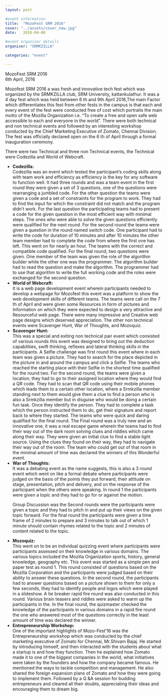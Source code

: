 ```yaml
---
layout: post

#event information
title:  "MozoFest SRM 2016"
cover: "../assets/cover_new.jpg"
date:   2016-04-06

#event organiser details
organiser: "SRMKZILLA"

categories: "event"

---
```

MozoFest SRM 2016<br>
6th April, 2016

Mozofest SRM 2016 a was fresh and innovative tech fest which was organized by the
SRMKZILLA club, SRM University, kattankulathur.
It was a 4 day fest which was held between 6 th and 9th April 2016,The main Factor which
differentiates this fest from other fests in the campus is that each and every event of the fest were
conducted free of cost which portraits the main motto of the Mozilla Organization i.e.  “To create
a free and open safe web accessible to each and everyone in the world”.
There were both technical and non technical events and followed by an interesting workshop
conducted by the Chief Marketing Executive of Zomato, Chennai Division.
The fest was officially declared open on the 6 th of April through a formal inauguration ceremony.
 
There were two Technical and three non Technical events, the Technical were Codezilla and
World of Webcraft.
<ul>
<li><b>Codezilla:</b></li>
Codezilla was an event which tested the participant’s coding skills along with team work and
efficiency as efficiency is the key for any software to function well. It had three rounds and was
a team event in the first round they were given a set of 3 questions, one of the questions were
rearranging a jumbled code. For the other question the teams were given a code and a set of
constraints for the program to work. They had to find the input for which the constraint did not
match and the program didn’t work. For the last question the participating teams had to present a
code for the given question in the most efficient way with minimal steps. The ones who were
able to solve the given questions efficiently were qualified for the next round.
For the second round the teams were given a question in the round named switch code. One
participant had to write the code for duration of 10 minutes and after 10 minutes the other team
member had to complete the code from where the first one has left. This went on for nearly an
hour. The teams with the correct and compatible code qualified.
For the final round, two questions were given. One member of the team was given the role of the
algorithm builder while the other one was the programmer. The algorithm builder had to read the
question and make the algorithm. The programmer had to use that algorithm to write the full
working code and the roles were exchanged for the second question.

<li><b>World of Webcraft:</b></li>
It is a web page development event wherein participants needed to develop a webpage for
Mozofest this event was a platform to show the web development skills of different teams.
The teams were call on the 7 th of April and were given some Resources in form of pictures and
Information on which they were expected to design a very attractive and Resourceful web page.
There were many impressive and Creative web page designs which deserved appreciation.
The other non technical events were Scavenger Hunt, War of Thoughts, and Mozoquiz.

<li><b>Scavenger Hunt:</b></li>
This was a special and exiting non technical pair event which consisted of various rounds this
event was designed to bring out the deduction capabilities, swift thinking, reflexes and lateral
thinking skills in the participants.
A Selfie challenge was first round this event where in each team was given a picture. They had
to search for the place depicted in the picture in and around the campus and click a Selfie. The
teams who reached the starting place with their Selfie in the shortest time qualified for the round
two.
For the second round, the teams were given a location; they had to go to their assigned location
where they would find a QR code. They had to scan that QR code using their mobile phones
which leads them to a certain other location, where a Srmkzilla member standing next to them
would give them a clue to find a person who is also a Srmkzilla member but in disguise who
would be doing a certain fun task. Once they identify the person. They had to complete a task
which the person instructed them to do, get their signature and report back to where they started.
The teams who were quick and daring qualified for the final round.
The Final round was a truly new and an innovative one, it was a real escape game wherein the
teams had to find their way out of the dark room solving clues and riddles which came along
their way. They were given an initial clue to find a stable light source. Using the clues they found
on their way, they had to navigate their way out of the room. The team who could get out of that
room in the minimal amount of time was declared the winners of this Wonderful event.

<li><b>War of Thoughts:</b></li>
It was a debating event as the name suggests, this is also a 3 round event which went on like a
formal debate where participants were  judged on the basis of the points they put forward, their
attitude on stage, presentation, pitch and delivery, and on the response of the participant when
the others were speaking. In round 1 the participants were given a topic and they had to go for or
against the motion.

Group Discussion was the Second rounds were the participants were given a topic and they had
to pitch in and put up their views on the given topic forward.
For the final round the participants were given a time frame of 2 minutes to prepare and 3
minutes to talk out of which 1 minute should contain rhymes related to the topic and 2 minutes of
content related to the topic.

<li><b>Mozoquiz:</b></li>
This went on to be an individual quizzing event where participants were participants assessed on
their knowledge in various domains. The various topics included the Mozilla Organization
sports, history, general knowledge, geography etc.
This event was started as a simple pen and paper test as round 1. This round consisted of
questions based on the Mozilla Corporation and the participants were judged based on their
ability to answer these questions.
In the second round, the participants had to answer questions based on a picture shown to them
for only a few seconds, they had to identify people and logos which were played in a slideshow.
A tie breaker rapid fire round was also conducted in this round. Various brain teasers and riddles
were asked to warm up the participants in the.
In the final round, the quizmaster checked the knowledge of the participants in various domains
in a rapid fire round the one who answered most of the questions correctly in the least amount of
time was declared the winner.

<li><b>Entrepreneurship Workshop:</b></li>
One of the important highlights of Mozo-Fest’16 was the Entrepreneurship workshop which was
conducted by the chief marketing executive of Zomato for Chennai, Mr.Shivam Bajaj. He started
by introducing himself, and then interacted with the students about what a startup is and how
they function. Then he explained how Zomato made it to one of the biggest companies in the
world, what initiatives were taken by the founders and how the company became famous. He
mentioned the ways to tackle competition and management. He also shared the foreign
expansion plans of Zomato and how they were going to implement them. Followed by a Q &amp;A
session for budding entrepreneurs and cleared all their doubts, appreciating their ideas and
encouraging them to dream big.
</ul>